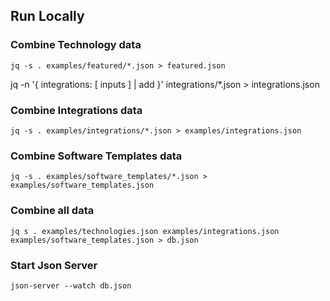 
## Run Locally

### Combine Technology data

```
jq -s . examples/featured/*.json > featured.json
```

jq -n '{ integrations: [ inputs ] | add }' integrations/*.json > integrations.json

### Combine Integrations data

```
jq -s . examples/integrations/*.json > examples/integrations.json
```

### Combine Software Templates data

```
jq -s . examples/software_templates/*.json > examples/software_templates.json
```

### Combine all data

```
jq s . examples/technologies.json examples/integrations.json examples/software_templates.json > db.json
```


### Start Json Server

```
json-server --watch db.json
```